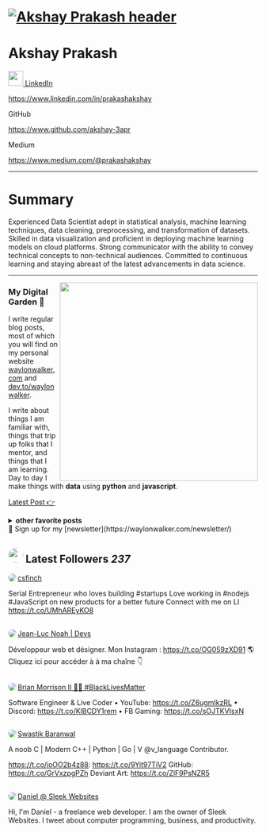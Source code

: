# [![Akshay Prakash header](https://raw.githubusercontent.com/WaylonWalker/WaylonWalker/main/icon/gh-bannner-light.png)](https://waylonwalker.com)
# Akshay Prakash

<a href="#"></a>

 <a href="#"><img height="30" src="https://www.google.com/url?sa=i&url=https%3A%2F%2Fwww.flaticon.com%2Ffree-icon%2Flinkedin_174857&psig=AOvVaw0rFvy6Ln5MJrpyx2aWciZx&ust=1721479123446000&source=images&cd=vfe&opi=89978449&ved=0CBEQjRxqFwoTCNj7uc-Ps4cDFQAAAAAdAAAAABAE"> LinkedIn

 

https://www.linkedin.com/in/prakashakshay</a>

GitHub

https://www.github.com/akshay-3apr

Medium

https://www.medium.com/@prakashakshay

 ---
# Summary

 Experienced Data Scientist adept in statistical analysis, machine learning techniques, data cleaning, preprocessing, and transformation of datasets. Skilled in data visualization and proficient in deploying machine learning models on cloud platforms. Strong communicator with the ability to convey technical concepts to non-technical audiences. Committed to continuous learning and staying abreast of the latest advancements in data science.

 ---

<p>
  <a href="https://waylonwalker.com/latest"><img width="400" align='right' src="https://waylonwalker.com/latest.png?raw=true"></a>
</p>

### My Digital Garden 🌱

I write regular blog posts, most of which you will find on my personal website [waylonwalker.com](https://waylonwalker.com) and [dev.to/waylonwalker](https://dev.to/waylonwalker).

I write about things I am familiar with, things that trip up folks that I mentor, and things that I am learning.  Day to day I make things with **data** using **python** and **javascript**. 

[Latest Post 👉](https://waylonwalker.com/latest)

<details>
 <summary><strong>other favorite posts</strong></summary>
 <a href="https://waylonwalker.com/blog/eight-years-cat/"><img width="400" src="https://waylonwalker.com/eight-years-cat.png?raw=true"></a>
 <a href="https://waylonwalker.com/blog/keyboard-driven-vscode/"><img width="400" src="https://waylonwalker.com/alt%20b.png?raw=true"></a>
 <a href="https://waylonwalker.com/blog/what-are-github-actions/"><img width="400" src="https://waylonwalker.com/what-are-github-actions.png?raw=true"></a>
 
</details>
💌 Sign up for my [newsletter](https://waylonwalker.com/newsletter/)

## <img height="30" style="border-radius:50%" src="https://github.com/WaylonWalker/WaylonWalker/blob/main/icon/twitter.png?raw=true"> Latest Followers _237_

<a href='https://twitter.com/csfinch'>
  <img style="border-radius:50%" align="left" src='https://pbs.twimg.com/profile_images/1256139099813171200/BVCrHTv8_normal.jpg' />
</a>

<a href='https://twitter.com/csfinch'>
    csfinch
</a>

Serial Entrepreneur who loves building #startups
Love working in  #nodejs #JavaScript on new products for a better future
Connect with me on LI https://t.co/UMhAREyKO8

<h2></h2><a href='https://twitter.com/NoahKahenga'>
  <img style="border-radius:50%" align="left" src='https://pbs.twimg.com/profile_images/1279369050615951360/sD8W-fC5_normal.jpg' />
</a>

<a href='https://twitter.com/NoahKahenga'>
    Jean-Luc Noah | Devs
</a>

Développeur web et désigner. Mon Instagram  : https://t.co/OG059zXD91 🌎Cliquez ici pour accéder à à ma chaîne 👇

<h2></h2><a href='https://twitter.com/brianmmdev'>
  <img style="border-radius:50%" align="left" src='https://pbs.twimg.com/profile_images/1250997828379344899/GO6L94Yr_normal.jpg' />
</a>

<a href='https://twitter.com/brianmmdev'>
    Brian Morrison II 👨‍💻 #BlackLivesMatter
</a>

Software Engineer & Live Coder • YouTube: https://t.co/Z6ugmIkzRL • Discord: https://t.co/KlBCDY1rem • FB Gaming: https://t.co/sOJTKVIsxN

<h2></h2><a href='https://twitter.com/Delta2315'>
  <img style="border-radius:50%" align="left" src='https://pbs.twimg.com/profile_images/1166656388291907584/P-N8_Hbq_normal.png' />
</a>

<a href='https://twitter.com/Delta2315'>
    Swastik Baranwal
</a>

A noob
C | Modern C++ | Python | Go | V @v_language Contributor. 

https://t.co/joOO2b4z88: https://t.co/9Yit97TiV2
GitHub: https://t.co/GrVxzpgPZh
Deviant Art: https://t.co/ZlF9PsNZR5

<h2></h2><a href='https://twitter.com/SleekWebsiteLLC'>
  <img style="border-radius:50%" align="left" src='https://pbs.twimg.com/profile_images/1253441454405562369/WNGORBXd_normal.jpg' />
</a>

<a href='https://twitter.com/SleekWebsiteLLC'>
    Daniel @ Sleek Websites
</a>

Hi, I'm Daniel - a freelance web developer. I am the owner of Sleek Websites. I tweet about computer programming, business, and productivity.

<h2></h2>

<p align='center'>
<!-- <img align='center' src="https://visitor-badge.glitch.me/badge?page_id=waylonwalker.visitor-badge"> -->
 <p/>
